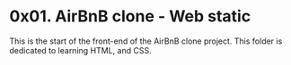 # 0x01. AirBnB clone - Web static
This is the start of the front-end of the AirBnB clone project. This folder is dedicated
to learning HTML, and CSS.